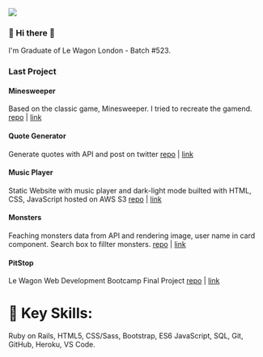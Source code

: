 ![](https://komarev.com/ghpvc/?username=GWiktorzak&color=blue&style=plastic&label=👁)
### 👋 Hi there 👋
I'm Graduate of Le Wagon London - Batch #523. 

### Last Project

#### Minesweeper
Based on the classic game, Minesweeper. I tried to recreate the gamend.
[repo](https://github.com/GWiktorzak/minesweeper) | [link](https://gwiktorzak.github.io/minesweeper/)

#### Quote Generator
Generate quotes with API and post on twitter
[repo](https://github.com/GWiktorzak/quote-generator) | [link](https://gwiktorzak.github.io/quote-generator/)

#### Music Player
Static Website with music player and dark-light mode builted with HTML, CSS, JavaScript hosted on AWS S3
[repo](https://github.com/GWiktorzak/music-player) | [link](http://gregdev-musicplayer.s3-website.eu-west-2.amazonaws.com/)

#### Monsters
Feaching monsters data from API and rendering image, user name in card component. Search box to fillter monsters.
[repo](https://github.com/GWiktorzak/monsters) | [link](https://gwiktorzak.github.io/monsters/)

#### PitStop
Le Wagon Web Development Bootcamp Final Project
[repo](https://github.com/cicada-1/pit-stop) | [link](https://www.pitstop.live/)

# 🕺 Key Skills:
Ruby on Rails, HTML5, CSS/Sass, Bootstrap, ES6 JavaScript, SQL, Git, GitHub, Heroku, VS Code.
